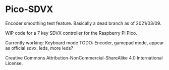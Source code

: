 # Pico-SDVX

Encoder smoothing test feature.  Basically a dead branch as of 2021/03/09.

WIP code for a 7 key SDVX controller for the Raspberry Pi Pico.

Currently working: Keyboard mode
TODO: Encoder, gamepad mode, appear as official sdvx, leds, more leds?

Creative Commons Attribution-NonCommercial-ShareAlike 4.0 International License.
